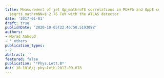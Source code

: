 ```yaml
---
title: Measurement of jet $p_mathrmT$ correlations in Pb+Pb and $pp$ collisions at
  $sqrts_mathrmNN=$ 2.76 TeV with the ATLAS detector
date: '2017-01-01'
draft: true
publishDate: '2020-10-05T22:46:50.519308Z'
authors:
- Morad Aaboud
- ' others'
publication_types:
- 2
abstract: ''
featured: false
publication: '*Phys.Lett.B*'
doi: 10.1016/j.physletb.2017.09.078
---
```


